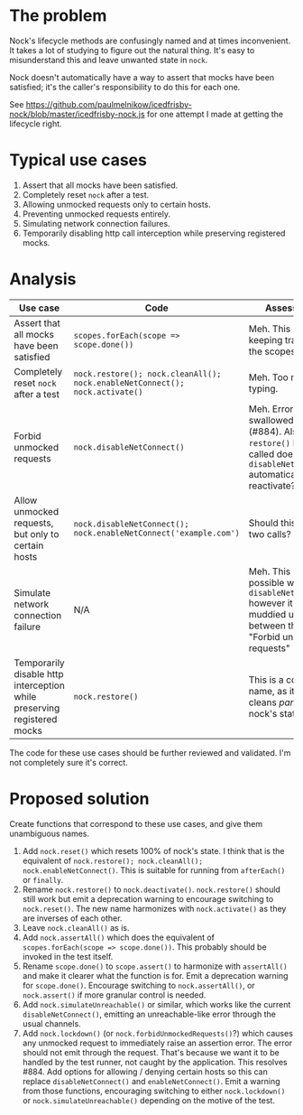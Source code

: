 # The problem

Nock's lifecycle methods are confusingly named and at times inconvenient. It
takes a lot of studying to figure out the natural thing. It's easy to
misunderstand this and leave unwanted state in `nock`.

Nock doesn't automatically have a way to assert that mocks have been
satisfied; it's the caller's responsibility to do this for each one.

See
https://github.com/paulmelnikow/icedfrisby-nock/blob/master/icedfrisby-nock.js
for one attempt I made at getting the lifecycle right.

# Typical use cases

1. Assert that all mocks have been satisfied.
2. Completely reset `nock` after a test.
3. Allowing unmocked requests only to certain hosts.
4. Preventing unmocked requests entirely.
5. Simulating network connection failures.
6. Temporarily disabling http call interception while preserving registered mocks.

# Analysis

| Use case                                                                | Code                                                                        | Assessment                                                                                                                     |
| ----------------------------------------------------------------------- | --------------------------------------------------------------------------- | ------------------------------------------------------------------------------------------------------------------------------ |
| Assert that all mocks have been satisfied                               | `scopes.forEach(scope => scope.done())`                                     | Meh. This requires keeping track of all the scopes.                                                                            |
| Completely reset `nock` after a test                                    | `nock.restore(); nock.cleanAll(); nock.enableNetConnect(); nock.activate()` | Meh. Too much typing.                                                                                                          |
| Forbid unmocked requests                                                | `nock.disableNetConnect()`                                                  | Meh. Errors are swallowed up (#884). Also, if `restore()` has been called does `disableNetConnect()` automatically reactivate? |
| Allow unmocked requests, but only to certain hosts                      | `nock.disableNetConnect(); nock.enableNetConnect('example.com')`            | Should this require two calls?                                                                                                 |
| Simulate network connection failure                                     | N/A                                                                         | Meh. This is possible with `disableNetConnect()` however it's muddied up between this and "Forbid unmocked requests" (#884).   |
| Temporarily disable http interception while preserving registered mocks | `nock.restore()`                                                            | This is a confusing name, as it only cleans _part_ of nock's state.                                                            |

The code for these use cases should be further reviewed and validated. I'm not
completely sure it's correct.

# Proposed solution

Create functions that correspond to these use cases, and give them unambiguous names.

1. Add `nock.reset()` which resets 100% of nock's state. I think that is the
   equivalent of `nock.restore(); nock.cleanAll(); nock.enableNetConnect()`.
   This is suitable for running from `afterEach()` or `finally`.
2. Rename `nock.restore()` to `nock.deactivate()`. `nock.restore()` should
   still work but emit a deprecation warning to encourage switching to
   `nock.reset()`. The new name harmonizes with `nock.activate()` as they are
   inverses of each other.
3. Leave `nock.cleanAll()` as is.
4. Add `nock.assertAll()` which does the equivalent of
   `scopes.forEach(scope => scope.done())`. This probably should be invoked
   in the test itself.
5. Rename `scope.done()` to `scope.assert()` to harmonize with `assertAll()`
   and make it clearer what the function is for. Emit a deprecation warning for
   `scope.done()`. Encourage switching to `nock.assertAll()`, or `nock.assert()`
   if more granular control is needed.
6. Add `nock.simulateUnreachable()` or similar, which works like the current
   `disableNetConnect()`, emitting an unreachable-like error through the usual
   channels.
7. Add `nock.lockdown()` (or `nock.forbidUnmockedRequests()`?) which causes
   any unmocked request to immediately raise an assertion error. The error should
   not emit through the request. That's because we want it to be handled by the
   test runner, not caught by the application. This resolves #884. Add options
   for allowing / denying certain hosts so this can replace `disableNetConnect()`
   and `enableNetConnect()`. Emit a warning from those functions, encouraging
   switching to either `nock.lockdown()` or `nock.simulateUnreachable()`
   depending on the motive of the test.
